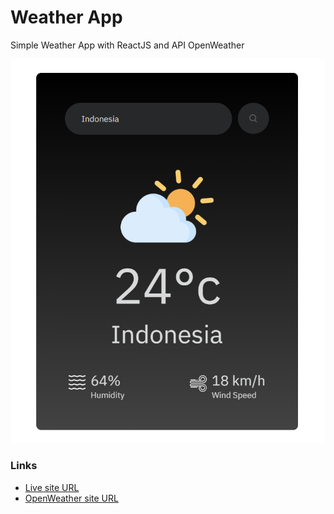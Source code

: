 # Weather App

Simple Weather App with ReactJS and API OpenWeather

![App Screenshot](./screenshot-app.png)

### Links

- [Live site URL](https://weather-app-wayosu.vercel.app)
- [OpenWeather site URL](https://openweathermap.org/)
